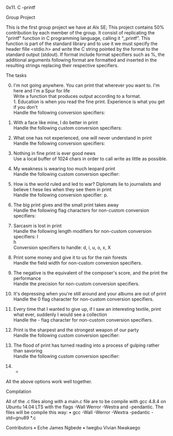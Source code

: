 0x11. C -printf

Group Project

This is the first group project we have at Alx SE; This project contains 50% contribution by each member of the group. It consist of replicating the "printf" function in C programming language, calling it “_printf”.
This function is part of the standard library and to use it we must specify the header fille <stdio.h> and write the C string pointed by the format to the standard output (stdout). If format include format specifiers such as %, the additional arguments following format are formatted and inserted in the resulting strings replacing their respective specifiers.

The tasks

0. I'm not going anywhere. You can print that wherever you want to. I'm here and I'm
 a Spur for life                                                                    
Write a function that produces output according to a format.                        
                                                                                1. Education is when you read the fine print. Experience is what you get if you don't                                                                                   
Handle the following conversion specifiers:

2. With a face like mine, I do better in print                                      
Handle the following custom conversion specifiers:                                  
                                                                                    
3. What one has not experienced, one will never understand in print                 
Handle the following conversion specifiers:                                         
                                                                                    
4. Nothing in fine print is ever good news                                          
Use a local buffer of 1024 chars in order to call write as little as possible.      
                                                                                    
5. My weakness is wearing too much leopard print                                    
Handle the following custom conversion specifier:                                   
                                                                                    
6. How is the world ruled and led to war? Diplomats lie to journalists and believe t
hese lies when they see them in print                                               
Handle the following conversion specifier: p.                                       
                                                                                    
7. The big print gives and the small print takes away                               
Handle the following flag characters for non-custom conversion specifiers:          
                                                                                    
8. Sarcasm is lost in print                                                         
Handle the following length modifiers for non-custom conversion specifiers:
l                                                                                   
h                                                                                   
Conversion specifiers to handle: d, i, u, o, x, X                                   
                                                                                    
9. Print some money and give it to us for the rain forests                          
Handle the field width for non-custom conversion specifiers.                        
                                                                                    
10. The negative is the equivalent of the composer's score, and the print the performance                                                                               
Handle the precision for non-custom conversion specifiers.                          
                                                                                    
11. It's depressing when you're still around and your albums are out of print       
Handle the 0 flag character for non-custom conversion specifiers.                   
                                                                                    
12. Every time that I wanted to give up, if I saw an interesting textile, print what
 ever, suddenly I would see a collection                                            
Handle the - flag character for non-custom conversion specifiers.                   
                                                                                    
13. Print is the sharpest and the strongest weapon of our party                     
Handle the following custom conversion specifier:                                   
                                                                                    
14. The flood of print has turned reading into a process of gulping rather than savoring                                                                                
Handle the following custom conversion specifier:                                   
                                                                                    
15. *                                                                               
All the above options work well together. 


Compilation

All of the .c files along with a main.c file are to be compile with gcc 4.8.4 on Ubuntu 14.04 LTS with the flags -Wall Werror -Westra and -pendantic.
The files will be compile this way:
•	gcc -Wall -Werror -Wextra -pedantic -std=gnu89 *.c

Contributors
•	Eche James Ngbede
•	Iwegbu Vivian Nwakaego


